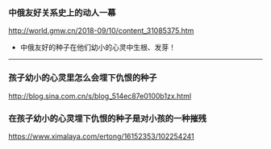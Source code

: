 ### 中俄友好关系史上的动人一幕
http://world.gmw.cn/2018-09/10/content_31085375.htm
- 中俄友好的种子在他们幼小的心灵中生根、发芽！
---
### 孩子幼小的心灵里怎么会埋下仇恨的种子
http://blog.sina.com.cn/s/blog_514ec87e0100b1zx.html
### 在孩子幼小的心灵埋下仇恨的种子是对小孩的一种摧残
https://www.ximalaya.com/ertong/16152353/102254241